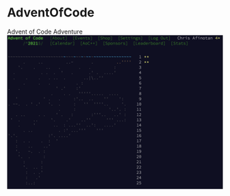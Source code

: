 # AdventOfCode
Advent of Code Adventure
![alt text](https://github.com/chrisafinotan/AdventOfCode/blob/master/AdventProgress.png?raw=true)
